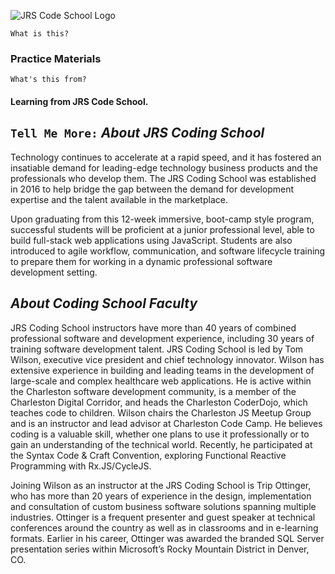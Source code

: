 ![JRS Code School Logo](https://pbs.twimg.com/profile_images/806241921869942784/fqHkXan8.jpg)

`What is this?`
### Practice Materials
`What's this from?` 
#### Learning from JRS Code School.
`Tell Me More:`
*About JRS Coding School*
---
Technology continues to accelerate at a rapid speed, and it has fostered an insatiable demand for leading-edge technology business products and the professionals who develop them. The JRS Coding School was established in 2016 to help bridge the gap between the demand for development expertise and the talent available in the marketplace.

Upon graduating from this 12-week immersive, boot-camp style program, successful students will be proficient at a junior professional level, able to build full-stack web applications using JavaScript. Students are also introduced to agile workflow, communication, and software lifecycle training to prepare them for working in a dynamic professional software development setting.

*About Coding School Faculty*
---
JRS Coding School instructors have more than 40 years of combined professional software and development experience, including 30 years of training software development talent. JRS Coding School is led by Tom Wilson, executive vice president and chief technology innovator. Wilson has extensive experience in building and leading teams in the development of large-scale and complex healthcare web applications. He is active within the Charleston software development community, is a member of the Charleston Digital Corridor, and heads the Charleston CoderDojo, which teaches code to children. Wilson chairs the Charleston JS Meetup Group and is an instructor and lead advisor at Charleston Code Camp. He believes coding is a valuable skill, whether one plans to use it professionally or to gain an understanding of the technical world. Recently, he participated at the Syntax Code & Craft Convention, exploring Functional Reactive Programming with Rx.JS/CycleJS.

Joining Wilson as an instructor at the JRS Coding School is Trip Ottinger, who has more than 20 years of experience in the design, implementation and consultation of custom business software solutions spanning multiple industries. Ottinger is a frequent presenter and guest speaker at technical conferences around the country as well as in classrooms and in e-learning formats. Earlier in his career, Ottinger was awarded the branded SQL Server presentation series within Microsoft’s Rocky Mountain District in Denver, CO.
